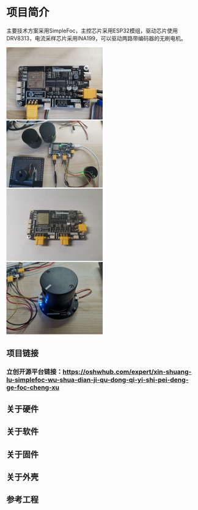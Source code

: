 # 项目简介
主要技术方案采用SimpleFoc，主控芯片采用ESP32模组，驱动芯片使用DRV8313，电流采样芯片采用INA199，可以驱动两路带编码器的无刷电机。

<img src=picture/AdWIgMhK2bCL5GJ33nmXmBWWS5gPIubUDsHZDpyN.jpeg width=50% />
<img src=picture/peTHgNELNo7OnheFytLxN6cdYVJ1PxNy4Pa9DMnS.jpeg width=50% />
<img src=picture/qZ66wLYQ4V7P8rpM6NiEBqIqAkB49yHfawNPQKqE.jpeg width=50% />
<img src=picture/0HDxo8IRM7GcT2FgbbebIhXV2MPNrl9LxxvudG3n.jpeg width=50% />

## 项目链接
### 立创开源平台链接：https://oshwhub.com/expert/xin-shuang-lu-simplefoc-wu-shua-dian-ji-qu-dong-qi-yi-shi-pei-deng-ge-foc-cheng-xu
## 关于硬件
## 关于软件
## 关于固件
## 关于外壳
## 参考工程
### 
